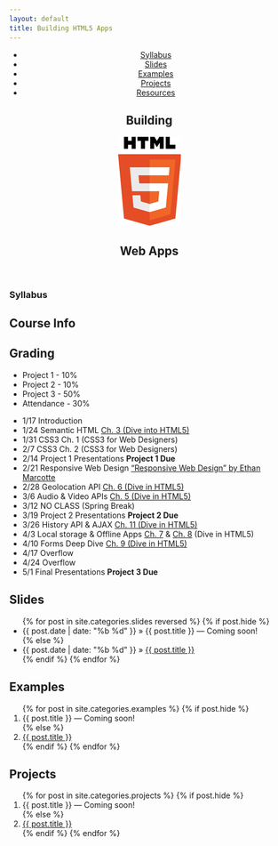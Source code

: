 ```yaml
---
layout: default
title: Building HTML5 Apps
---
```


<header>
  <nav>
    <ul>
      <li><a href="#syllabus">Syllabus</a></li>
      <li><a href="#slides">Slides</a></li>
      <li><a href="#examples">Examples</a></li>
      <li><a href="#projects">Projects</a></li>
      <li><a href="#resources">Resources</a></li>
    </ul>
  </nav>
  <section class="container">
    <h1>Building</h1>
    <img class="html5-logo" src="/img/html5_logo.jpg" />
    <h1>Web Apps</h1>
  </section>
</header>

<section id="syllabus">
  <section class="container">  
    <h1>Syllabus</h1>
    <h2>Course Info</h2>   
    <h2>Grading</h2>
    <ul>
      <li>Project 1 - 10%</li>
      <li>Project 2 - 10%</li>
      <li>Project 3 - 50%</li>
      <li>Attendance - 30%</li>
    </ul>
    <ul class="schedule">
      <li>
        <label>1/17</label>
        <span class="topic">Introduction</span>
        <span class="work"></span>
      </li>
      <li>
        <label>1/24</label>
        <span class="topic">Semantic HTML</span>
        <span class="work"><a class="external" href="http://diveintohtml5.info/semantics.html" target="_blank">Ch. 3 (Dive into HTML5)</a></span>
      </li>
      <li>
        <label>1/31</label>
        <span class="topic">CSS3</span>
        <span class="work">Ch. 1 (CSS3 for Web Designers)</span>
      </li>
      <li>
        <label>2/7</label>
        <span class="topic">CSS3</span>
        <span class="work">Ch. 2 (CSS3 for Web Designers)</span>
      </li>
      <li>
        <label>2/14</label>
        <span class="topic">Project 1 Presentations</span>
        <span class="work"><strong>Project 1 Due</strong></span>
      </li>
      <li>
        <label>2/21</label>
        <span class="topic">Responsive Web Design</span>
        <span class="work"><a class="external" href="http://www.alistapart.com/articles/responsive-web-design/" target="_blank">&#147;Responsive Web Design&#148; by Ethan Marcotte</a></span>
      </li>
      <li>
        <label>2/28</label>
        <span class="topic">Geolocation API</span>
        <span class="work"><a class="external" href="http://diveintohtml5.info/geolocation.html" target="_blank">Ch. 6 (Dive in HTML5)</a></span>
      </li>
      <li>
        <label>3/6</label>
        <span class="topic">Audio &amp; Video APIs</span>
        <span class="work"><a class="external" href="http://diveintohtml5.info/video.html" target="_blank">Ch. 5 (Dive in HTML5)</a></span>
      </li>
      <li class="spring-break">
        <label>3/12</label>
        <span class="topic">NO CLASS</span>
        <span class="work">(Spring Break)</span>
      </li>
      <li>
        <label>3/19</label>
        <span class="topic">Project 2 Presentations</span>
        <span class="work"><strong>Project 2 Due</strong></span>
      </li>
      <li>
        <label>3/26</label>
        <span class="topic">History API &amp; AJAX</span>
        <span class="work"><a class="external" href="http://diveintohtml5.info/history.html" target="_blank">Ch. 11 (Dive in HTML5)</a></span>
      </li>
      <li>
        <label>4/3</label>
        <span class="topic">Local storage &amp; Offline Apps</span>
        <span class="work"><a class="external" href="http://diveintohtml5.info/storage.html" target="_blank">Ch. 7</a> &amp; <a class="external" href="http://diveintohtml5.info/offline.html" target="_blank">Ch. 8</a> (Dive in HTML5)</span>
      </li>
      <li>
        <label>4/10</label>
        <span class="topic">Forms Deep Dive</span>
        <span class="work"><a class="external" href="http://diveintohtml5.info/forms.html" target="_blank">Ch. 9 (Dive in HTML5)</a></span>
      </li>
      <li>
        <label>4/17</label>
        <span class="topic">Overflow</span>
        <span class="work"></span>
      </li>
      <li>
        <label>4/24</label>
        <span class="topic">Overflow</span>
        <span class="work"></span>
      </li>
      <li>
        <label>5/1</label>
        <span class="topic">Final Presentations</span>
        <span class="work"><strong>Project 3 Due</strong></span>
      </li>
    </ul>
  </section>
</section>

<section id="slides">
  <section class="container">
    <h2>Slides</h2>
    <ul>
    {% for post in site.categories.slides reversed %}
      {% if post.hide %}
      <li class="unreleased"><span>{{ post.date | date: "%b %d" }}</span> &raquo; <span class="unreleased-link">{{ post.title }}</span> &mdash; <span class="unreleased-txt">Coming soon!</span></li>
      {% else %}
      <li><span>{{ post.date | date: "%b %d" }}</span> &raquo; <a href="{{ post.url }}">{{ post.title }}</a></li>
      {% endif %}
    {% endfor %}
    </ul>
  </section>
</section>

<section id="examples">
  <section class="container">
    <h2>Examples</h2>
    <ol>
    {% for post in site.categories.examples %}
      {% if post.hide %}
      <li class="unreleased"><span class="unreleased-link">{{ post.title }}</span> &mdash; <span class="unreleased-txt">Coming soon!</span></li>
      {% else %}
      <li><a href="{{ post.url }}">{{ post.title }}</a></li>
      {% endif %}
    {% endfor %}
    </ol>
  </section>
</section>

<section id="projects">
  <section class="container">
    <h2>Projects</h2>
    <ol>
    {% for post in site.categories.projects %}
      {% if post.hide %}
      <li class="unreleased"><span class="unreleased-link">{{ post.title }}</span> &mdash; <span class="unreleased-txt">Coming soon!</span></li>
      {% else %}
      <li><a href="{{ post.url }}">{{ post.title }}</a></li>
      {% endif %}
    {% endfor %}
    </ol>
  </section>
</section>